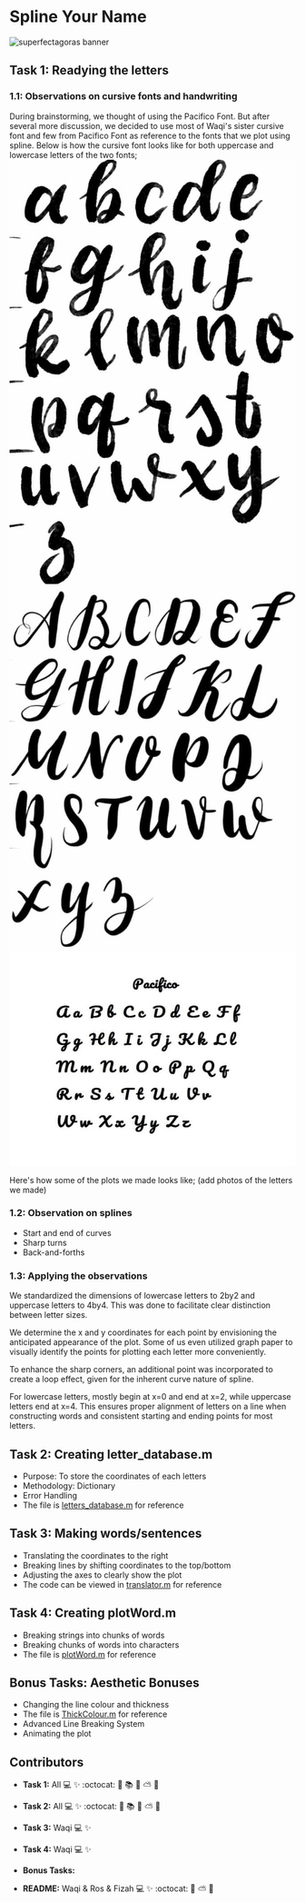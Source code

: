 # Spline Your Name
 ![superfectagoras banner](https://github.com/sm2302-aug23/grp-matlab-superfectagoras/blob/main/SM.png)

## Task  1: Readying the letters
### 1.1: Observations on cursive fonts and handwriting
During brainstorming, we thought of using the Pacifico Font. But after
several more discussion, we decided to use most of Waqi's sister cursive
font and few from Pacifico Font as reference to the fonts that we plot
using spline. Below is how the cursive font looks like for both uppercase
and lowercase letters of the two fonts;
![lowercase reference](https://github.com/sm2302-aug23/grp-matlab-superfectagoras/blob/main/lowercase%20reference.jpeg)
![uppercase reference](https://github.com/sm2302-aug23/grp-matlab-superfectagoras/blob/main/uppercase%20reference.jpeg)
![PacificoFont](https://github.com/sm2302-aug23/grp-matlab-superfectagoras/blob/main/PacificoFont.jpg)

Here's how some of the plots we made looks like;
(add photos of the letters we made)

### 1.2: Observation on splines
- Start and end of curves
- Sharp turns
- Back-and-forths

### 1.3: Applying the observations
We standardized the dimensions of lowercase letters to 2by2 and uppercase
letters to 4by4. This was done to facilitate clear distinction between
letter sizes.

We determine the x and y coordinates for each point by envisioning the
anticipated appearance of the plot. Some of us even utilized graph paper to
visually identify the points for plotting each letter more conveniently.

To enhance the sharp corners, an additional point was incorporated to create a loop effect, given for the inherent curve nature of spline.

For lowercase letters, mostly begin at x=0 and end at x=2, while uppercase
letters end at x=4. This ensures proper alignment of letters on a line when
constructing words and consistent starting and ending points for most
letters.

## Task 2: Creating letter_database.m
- Purpose: To store the coordinates of each letters
- Methodology: Dictionary
- Error Handling
- The file is [letters_database.m](letters_database.m) for reference

## Task 3: Making words/sentences
- Translating the coordinates to the right
- Breaking lines by shifting coordinates to the top/bottom
- Adjusting the axes to clearly show the plot
- The code can be viewed in [translator.m](translator.m) for reference

## Task 4: Creating plotWord.m
- Breaking strings into chunks of words
- Breaking chunks of words into characters
- The file is [plotWord.m](plotWord.m) for reference

## Bonus Tasks: Aesthetic Bonuses
- Changing the line colour and thickness
- The file is [ThickColour.m](ThickColour.m) for reference
- Advanced Line Breaking System
- Animating the plot

## Contributors

- **Task 1:** All :computer: :sparkles: :octocat: :wilted_flower:
  :books: :pill: :partly_sunny: :milky_way:

- **Task 2:** All :computer: :sparkles: :octocat: :wilted_flower:
  :books: :pill: :partly_sunny: :milky_way:
  
- **Task 3:** Waqi :computer: :sparkles:

- **Task 4:** Waqi :computer: :sparkles:

- **Bonus Tasks:**

- **README:** Waqi & Ros & Fizah :computer: :sparkles: :octocat: :wilted_flower: :partly_sunny: :milky_way:
